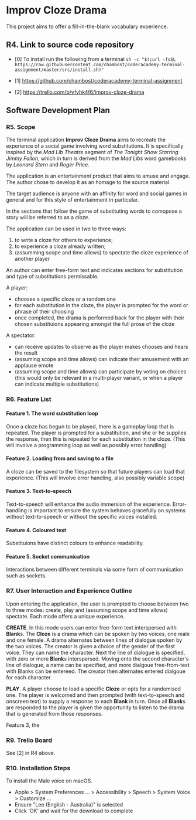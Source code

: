 # Improv Cloze Drama

This project aims to offer a fill-in-the-blank vocabulary experience.

## R4. Link to source code repository

- [0] To install run the following from a terminal ```sh -c "$(curl -fsSL https://raw.githubusercontent.com/chambost/coderacademy-terminal-assignment/master/src/install.sh)"```

- [1] https://github.com/chambost/coderacademy-terminal-assignment

- [2] https://trello.com/b/vfvhk4f6/improv-cloze-drama

## Software Development Plan

### R5. Scope 


The terminal application **Improv Cloze Drama** aims to recreate the experience of a social game involving word substitutions. It is specifically inspired by the *Mad Lib Theatre* segment of *The Tonight Show Starring Jimmy Fallon*, which in turn is derived from the *Mad Libs* word gamebooks by *Leonard Stern* and *Roger Price*.

The application is an entertainment product that aims to amuse and engage. The author chose to develop it as an homage to the source material.

The target audience is anyone with an affinity for word and social games in general and for this style of entertainment in particular.

In the sections that follow the game of substituting words to comopose a story will be referred to as a *cloze*.

The application can be used in two to three ways: 
1. to write a cloze for others to experience;
2. to experience a cloze already written;
3. (assumming scope and time allows) to spectate the cloze experience of another player

An author can enter free-form text and indicates sections for substitution and type of substitutions permissable. 

A player:
- chooses a specific cloze or a random one
- for each substitution in the cloze, the player is prompted for the word or phrase of their choosing
- once completed, the drama is performed back for the player with their chosen substituions appearing amongst the full prose of the cloze

A spectator:
- can receive updates to observe as the player makes chooses and hears the result
- (assuming scope and time allows) can indicate their amusement with an applause emote
- (assuming scope and time allows) can participate by voting on choices (this would only be relevant in a multi-player variant, or when a player can indicate multiple substitutions)

### R6. Feature List

#### Feature 1. The word substitution loop

Once a cloze has begun to be played, there is a gameplay loop that is repeated. The player is prompted for a substitution, and she or he supplies the response, then this is repeated for each substitution in the cloze. (This will involve a programming loop as well as possibly error handling)

#### Feature 2. Loading from and saving to a file

A cloze can be saved to the filesystem so that future players can load that experience. (This will involve error handling, also possibly variable scope)

#### Feature 3. Text-to-speech

Text-to-speech will enhance the audio immersion of the experience. Error-handling is important to ensure the system behaves gracefully on systems without text-to-speech or without the specific voices installed.

#### Feature 4. Coloured text

Substituions have distinct colours to enhance readability.

#### Feature 5. Socket communication

Interactions between different terminals via some form of communication such as sockets.

### R7. User Interaction and Experience Outline

Upon entering the application, the user is prompted to choose between two to three modes: create, play and (assuming scope and time allows) spectate. Each mode offers a unique experience.

**CREATE**. In this mode users can enter free-form text interspersed with **Blank**s. The **Cloze** is a drama which can be spoken by two voices, one male and one female. A drama alternates between lines of dialogue spoken by the two voices. The creator is given a choice of the gender of the first voice. They can name the character. Next the line of dialogue is specified, with zero or more **Blank**s interspersed. Moving onto the second character's line of dialogue, a name can be specified, and more dialgoue free-from-text with Blanks can be entereed. The creator then alternates entered dialgoue for each character.

**PLAY**. A player choose to load a specific **Cloze** or opts for a randomised one. The player is welcomed and then prompted (with text-to-speech and onscreen text) to supply a response to each **Blank** in turn. Once all **Blank**s are responded to the player is given the opportunity to listen to the drama that is generated from those responses.

Feature 3, the  

### R9. Trello Board

See [2] in R4 above.

### R10. Installation Steps

To install the Male voice on macOS. 
- Apple > System Preferences … > Accessibility > Speech > System Voice > Customize … 
- Ensure "Lee (English - Australia)" is selected
- Click 'OK' and wait for the download to complete